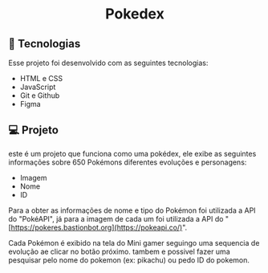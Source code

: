 
<h1 align="center"> Pokedex </h1>

## 🚀 Tecnologias

Esse projeto foi desenvolvido com as seguintes tecnologias:

- HTML e CSS
- JavaScript
- Git e Github
- Figma

## 💻 Projeto
este é um projeto que funciona como uma pokédex, ele exibe as seguintes informações sobre 650 Pokémons diferentes evoluções e personagens:

- Imagem
- Nome
- ID
  
Para a obter as informações de nome e tipo do Pokémon foi utilizada a API do "PokéAPI", já para a imagem de cada um foi utilizada a API do "[https://pokeres.bastionbot.org](https://pokeapi.co/)".

Cada Pokémon é exibido na tela do Mini gamer seguingo uma sequencia de evolução ae clicar no botão próximo. tambem e possivel fazer uma pesquisar pelo nome do pokemon (ex: pikachu) ou pedo ID do pokemon.


